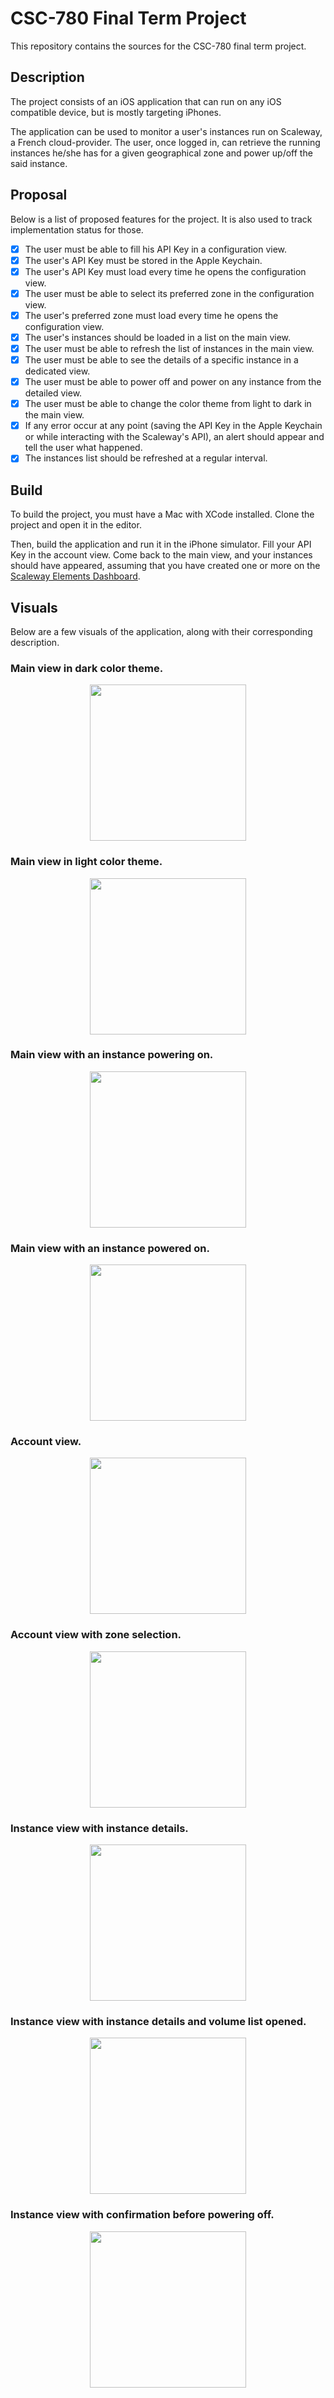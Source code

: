 # CSC-780 Final Term Project

This repository contains the sources for the CSC-780 final term project.

## Description

The project consists of an iOS application that can run on any iOS compatible device, but is mostly targeting iPhones.

The application can be used to monitor a user's instances run on Scaleway, a French cloud-provider.
The user, once logged in, can retrieve the running instances he/she has for a given geographical zone and power up/off
the said instance.

## Proposal

Below is a list of proposed features for the project.
It is also used to track implementation status for those.

- [x] The user must be able to fill his API Key in a configuration view.
- [x] The user's API Key must be stored in the Apple Keychain.
- [x] The user's API Key must load every time he opens the configuration view.
- [x] The user must be able to select its preferred zone in the configuration view.
- [x] The user's preferred zone must load every time he opens the configuration view.
- [x] The user's instances should be loaded in a list on the main view.
- [x] The user must be able to refresh the list of instances in the main view.
- [x] The user must be able to see the details of a specific instance in a dedicated view.
- [x] The user must be able to power off and power on any instance from the detailed view.
- [x] The user must be able to change the color theme from light to dark in the main view.
- [x] If any error occur at any point (saving the API Key in the Apple Keychain or while interacting with the Scaleway's 
API), an alert should appear and tell the user what happened.
- [x] The instances list should be refreshed at a regular interval.

## Build

To build the project, you must have a Mac with XCode installed.
Clone the project and open it in the editor.

Then, build the application and run it in the iPhone simulator.
Fill your API Key in the account view. Come back to the main view, and your instances should have appeared, assuming
that you have created one or more on the [Scaleway Elements Dashboard](https://console.scaleway.com/login/).

## Visuals

Below are a few visuals of the application, along with their corresponding description.

### Main view in dark color theme.
<p align="center">
  <img src="./.github/assets/main_view_dark.PNG" width=250 />
</p>

### Main view in light color theme.
<p align="center">
  <img src="./.github/assets/main_view_light.PNG" width=250 />
</p>

### Main view with an instance powering on.
<p align="center">
  <img src="./.github/assets/main_view_powering_on.PNG" width=250 />
</p>

### Main view with an instance powered on.
<p align="center">
  <img src="./.github/assets/main_view_power_on.PNG" width=250 />
</p>

### Account view.
<p align="center">
  <img src="./.github/assets/account_view.PNG" width=250 />
</p>

### Account view with zone selection.
<p align="center">
  <img src="./.github/assets/account_view_detailed.PNG" width=250 />
</p>

### Instance view with instance details.
<p align="center">
  <img src="./.github/assets/instance_view.PNG" width=250 />
</p>

### Instance view with instance details and volume list opened.
<p align="center">
  <img src="./.github/assets/instance_view_detailed.PNG" width=250 />
</p>


### Instance view with confirmation before powering off.
<p align="center">
  <img src="./.github/assets/instance_view_power_off.PNG" width=250 />
</p>